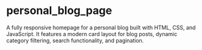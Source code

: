 # personal_blog_page
A fully responsive homepage for a personal blog built with HTML, CSS, and JavaScript. It features a modern card layout for blog posts, dynamic category filtering, search functionality, and pagination.
